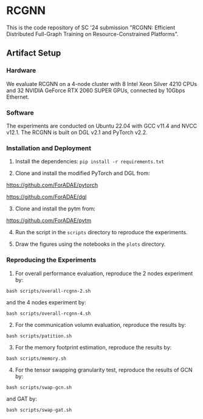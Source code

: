 # RCGNN

This is the code repository of SC '24 submission "RCGNN: Efficient Distributed Full-Graph Training on Resource-Constrained Platforms".

## Artifact Setup

### Hardware

We evaluate RCGNN on a 4-node cluster with 8 Intel Xeon Silver 4210 CPUs and 32 NVIDIA GeForce RTX 2060 SUPER GPUs, connected by 10Gbps Ethernet.

### Software

The experiments are conducted on Ubuntu 22.04 with GCC v11.4 and NVCC v12.1. The RCGNN is built on DGL v2.1 and PyTorch v2.2.

### Installation and Deployment

1. Install the dependencies:
```pip install -r requirements.txt```

2. Clone and install the modified PyTorch and DGL from:

https://github.com/ForADAE/pytorch

https://github.com/ForADAE/dgl

3. Clone and install the pytm from:

https://github.com/ForADAE/pytm

4. Run the script in the `scripts` directory to reproduce the experiments.

5. Draw the figures using the notebooks in the `plots` directory.

### Reproducing the Experiments

1. For overall performance evaluation, reproduce the 2 nodes experiment by:

```bash scripts/overall-rcgnn-2.sh```

and the 4 nodes experiment by:

```bash scripts/overall-rcgnn-4.sh```

2. For the communication volumn evaluation, reproduce the results by:

```bash scripts/patition.sh```

3. For the memory footprint estimation, reproduce the results by:

```bash scripts/memory.sh```

4. For the tensor swapping granularity test, reproduce the results of GCN by:

```bash scripts/swap-gcn.sh```

and GAT by:

```bash scripts/swap-gat.sh```